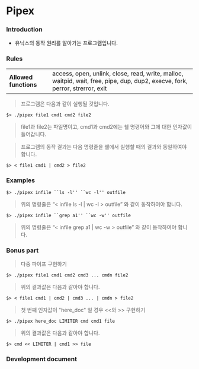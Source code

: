 # Pipex
### Introduction
- 유닉스의 동작 원리를 알아가는 프로그램입니다.
### Rules
|   |   |
| - | - |
| **Allowed functions** | access, open, unlink, close, read, write, malloc, waitpid, wait, free, pipe, dup, dup2, execve, fork, perror, strerror, exit |
> 프로그램은 다음과 같이 실행될 것입니다.

    $> ./pipex file1 cmd1 cmd2 file2
> file1과 file2는 파일명이고, cmd1과 cmd2에는 쉘 명령어와 그에 대한 인자값이 들어갑니다.

> 프로그램의 동작 결과는 다음 명령줄을 쉘에서 실행할 때의 결과와 동일하여야 합니다.

    $> < file1 cmd1 | cmd2 > file2
### Examples
    $> ./pipex infile ``ls -l'' ``wc -l'' outfile

> 위의 명령줄은 “< infile ls -l | wc -l > outfile” 와 같이 동작하여야 합니다.

    $> ./pipex infile ``grep a1'' ``wc -w'' outfile
    
> 위의 명령줄은 “< infile grep a1 | wc -w > outfile” 와 같이 동작하여야 합니다.
### Bonus part
> 다중 파이프 구현하기

    $> ./pipex file1 cmd1 cmd2 cmd3 ... cmdn file2
> 위의 결과값은 다음과 같아야 합니다.

    $> < file1 cmd1 | cmd2 | cmd3 ... | cmdn > file2
> 첫 번째 인자값이 "here_doc" 일 경우 <<와 >> 구현하기

    $> ./pipex here_doc LIMITER cmd cmd1 file
> 위의 결과값은 다음과 같아야 합니다.

    $> cmd << LIMITER | cmd1 >> file
### Development document
